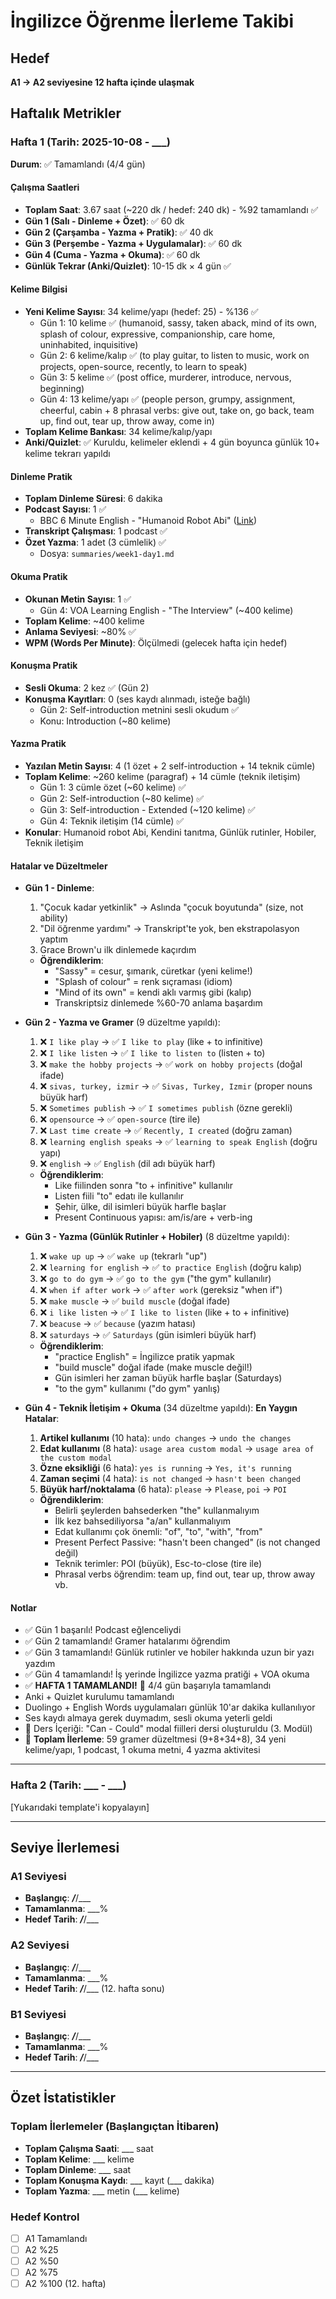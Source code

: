 # İngilizce Öğrenme İlerleme Takibi

## Hedef
**A1 → A2 seviyesine 12 hafta içinde ulaşmak**

## Haftalık Metrikler

### Hafta 1 (Tarih: 2025-10-08 - ___)

**Durum**: ✅ Tamamlandı (4/4 gün)

#### Çalışma Saatleri
- **Toplam Saat**: 3.67 saat (~220 dk / hedef: 240 dk) - %92 tamamlandı ✅
- **Gün 1 (Salı - Dinleme + Özet)**: ✅ 60 dk
- **Gün 2 (Çarşamba - Yazma + Pratik)**: ✅ 40 dk
- **Gün 3 (Perşembe - Yazma + Uygulamalar)**: ✅ 60 dk
- **Gün 4 (Cuma - Yazma + Okuma)**: ✅ 60 dk
- **Günlük Tekrar (Anki/Quizlet)**: 10-15 dk × 4 gün ✅

#### Kelime Bilgisi
- **Yeni Kelime Sayısı**: 34 kelime/yapı (hedef: 25) - %136 ✅
  - Gün 1: 10 kelime ✅ (humanoid, sassy, taken aback, mind of its own, splash of colour, expressive, companionship, care home, uninhabited, inquisitive)
  - Gün 2: 6 kelime/kalıp ✅ (to play guitar, to listen to music, work on projects, open-source, recently, to learn to speak)
  - Gün 3: 5 kelime ✅ (post office, murderer, introduce, nervous, beginning)
  - Gün 4: 13 kelime/yapı ✅ (people person, grumpy, assignment, cheerful, cabin + 8 phrasal verbs: give out, take on, go back, team up, find out, tear up, throw away, come in)
- **Toplam Kelime Bankası**: 34 kelime/kalıp/yapı
- **Anki/Quizlet**: ✅ Kuruldu, kelimeler eklendi + 4 gün boyunca günlük 10+ kelime tekrarı yapıldı

#### Dinleme Pratik
- **Toplam Dinleme Süresi**: 6 dakika
- **Podcast Sayısı**: 1 ✅
  - BBC 6 Minute English - "Humanoid Robot Abi" ([Link](https://www.bbc.co.uk/learningenglish/english/features/6-minute-english_2025/ep-250918))
- **Transkript Çalışması**: 1 podcast ✅
- **Özet Yazma**: 1 adet (3 cümlelik) ✅
  - Dosya: `summaries/week1-day1.md`

#### Okuma Pratik
- **Okunan Metin Sayısı**: 1 ✅
  - Gün 4: VOA Learning English - "The Interview" (~400 kelime)
- **Toplam Kelime**: ~400 kelime
- **Anlama Seviyesi**: ~80% ✅
- **WPM (Words Per Minute)**: Ölçülmedi (gelecek hafta için hedef)

#### Konuşma Pratik
- **Sesli Okuma**: 2 kez ✅ (Gün 2)
- **Konuşma Kayıtları**: 0 (ses kaydı alınmadı, isteğe bağlı)
  - Gün 2: Self-introduction metnini sesli okudum ✅
  - Konu: Introduction (~80 kelime)

#### Yazma Pratik
- **Yazılan Metin Sayısı**: 4 (1 özet + 2 self-introduction + 14 teknik cümle)
- **Toplam Kelime**: ~260 kelime (paragraf) + 14 cümle (teknik iletişim)
  - Gün 1: 3 cümle özet (~60 kelime) ✅
  - Gün 2: Self-introduction (~80 kelime) ✅
  - Gün 3: Self-introduction - Extended (~120 kelime) ✅
  - Gün 4: Teknik iletişim (14 cümle) ✅
- **Konular**: Humanoid robot Abi, Kendini tanıtma, Günlük rutinler, Hobiler, Teknik iletişim

#### Hatalar ve Düzeltmeler
- **Gün 1 - Dinleme**:
  1. "Çocuk kadar yetkinlik" → Aslında "çocuk boyutunda" (size, not ability)
  2. "Dil öğrenme yardımı" → Transkript'te yok, ben ekstrapolasyon yaptım
  3. Grace Brown'u ilk dinlemede kaçırdım
  - **Öğrendiklerim**:
    - "Sassy" = cesur, şımarık, cüretkar (yeni kelime!)
    - "Splash of colour" = renk sıçraması (idiom)
    - "Mind of its own" = kendi aklı varmış gibi (kalıp)
    - Transkriptsiz dinlemede %60-70 anlama başardım

- **Gün 2 - Yazma ve Gramer** (9 düzeltme yapıldı):
  1. ❌ `I like play` → ✅ `I like to play` (like + to infinitive)
  2. ❌ `I like listen` → ✅ `I like to listen to` (listen + to)
  3. ❌ `make the hobby projects` → ✅ `work on hobby projects` (doğal ifade)
  4. ❌ `sivas, turkey, izmir` → ✅ `Sivas, Turkey, Izmir` (proper nouns büyük harf)
  5. ❌ `Sometimes publish` → ✅ `I sometimes publish` (özne gerekli)
  6. ❌ `opensource` → ✅ `open-source` (tire ile)
  7. ❌ `Last time create` → ✅ `Recently, I created` (doğru zaman)
  8. ❌ `learning english speaks` → ✅ `learning to speak English` (doğru yapı)
  9. ❌ `english` → ✅ `English` (dil adı büyük harf)
  - **Öğrendiklerim**:
    - Like fiilinden sonra "to + infinitive" kullanılır
    - Listen fiili "to" edatı ile kullanılır
    - Şehir, ülke, dil isimleri büyük harfle başlar
    - Present Continuous yapısı: am/is/are + verb-ing

- **Gün 3 - Yazma (Günlük Rutinler + Hobiler)** (8 düzeltme yapıldı):
  1. ❌ `wake up up` → ✅ `wake up` (tekrarlı "up")
  2. ❌ `learning for english` → ✅ `to practice English` (doğru kalıp)
  3. ❌ `go to do gym` → ✅ `go to the gym` ("the gym" kullanılır)
  4. ❌ `when if after work` → ✅ `after work` (gereksiz "when if")
  5. ❌ `make muscle` → ✅ `build muscle` (doğal ifade)
  6. ❌ `i like listen` → ✅ `I like to listen` (like + to + infinitive)
  7. ❌ `beacuse` → ✅ `because` (yazım hatası)
  8. ❌ `saturdays` → ✅ `Saturdays` (gün isimleri büyük harf)
  - **Öğrendiklerim**:
    - "practice English" = İngilizce pratik yapmak
    - "build muscle" doğal ifade (make muscle değil!)
    - Gün isimleri her zaman büyük harfle başlar (Saturdays)
    - "to the gym" kullanımı ("do gym" yanlış)

- **Gün 4 - Teknik İletişim + Okuma** (34 düzeltme yapıldı):
  **En Yaygın Hatalar**:
  1. **Artikel kullanımı** (10 hata): `undo changes` → `undo the changes`
  2. **Edat kullanımı** (8 hata): `usage area custom modal` → `usage area of the custom modal`
  3. **Özne eksikliği** (6 hata): `yes is running` → `Yes, it's running`
  4. **Zaman seçimi** (4 hata): `is not changed` → `hasn't been changed`
  5. **Büyük harf/noktalama** (6 hata): `please` → `Please`, `poi` → `POI`
  - **Öğrendiklerim**:
    - Belirli şeylerden bahsederken "the" kullanmalıyım
    - İlk kez bahsediliyorsa "a/an" kullanmalıyım
    - Edat kullanımı çok önemli: "of", "to", "with", "from"
    - Present Perfect Passive: "hasn't been changed" (is not changed değil)
    - Teknik terimler: POI (büyük), Esc-to-close (tire ile)
    - Phrasal verbs öğrendim: team up, find out, tear up, throw away vb.

#### Notlar
- ✅ Gün 1 başarılı! Podcast eğlenceliydi
- ✅ Gün 2 tamamlandı! Gramer hatalarımı öğrendim
- ✅ Gün 3 tamamlandı! Günlük rutinler ve hobiler hakkında uzun bir yazı yazdım
- ✅ Gün 4 tamamlandı! İş yerinde İngilizce yazma pratiği + VOA okuma
- ✅ **HAFTA 1 TAMAMLANDI!** 🎉 4/4 gün başarıyla tamamlandı
- Anki + Quizlet kurulumu tamamlandı
- Duolingo + English Words uygulamaları günlük 10'ar dakika kullanılıyor
- Ses kaydı almaya gerek duymadım, sesli okuma yeterli geldi
- 📝 Ders İçeriği: "Can - Could" modal fiilleri dersi oluşturuldu (3. Modül)
- 🎯 **Toplam İlerleme**: 59 gramer düzeltmesi (9+8+34+8), 34 yeni kelime/yapı, 1 podcast, 1 okuma metni, 4 yazma aktivitesi

---

### Hafta 2 (Tarih: ___ - ___)
[Yukarıdaki template'i kopyalayın]

---

## Seviye İlerlemesi

### A1 Seviyesi
- **Başlangıç**: ___/___/___
- **Tamamlanma**: ___%
- **Hedef Tarih**: ___/___/___

### A2 Seviyesi
- **Başlangıç**: ___/___/___
- **Tamamlanma**: ___%
- **Hedef Tarih**: ___/___/___ (12. hafta sonu)

### B1 Seviyesi
- **Başlangıç**: ___/___/___
- **Tamamlanma**: ___%
- **Hedef Tarih**: ___/___/___

---

## Özet İstatistikler

### Toplam İlerlemeler (Başlangıçtan İtibaren)
- **Toplam Çalışma Saati**: ___ saat
- **Toplam Kelime**: ___ kelime
- **Toplam Dinleme**: ___ saat
- **Toplam Konuşma Kaydı**: ___ kayıt (___ dakika)
- **Toplam Yazma**: ___ metin (___ kelime)

### Hedef Kontrol
- [ ] A1 Tamamlandı
- [ ] A2 %25
- [ ] A2 %50
- [ ] A2 %75
- [ ] A2 %100 (12. hafta)